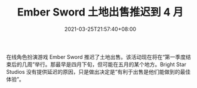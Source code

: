 ﻿---
title: "Ember Sword 土地出售推迟到 4 月"
date: 2021-03-25T21:57:40+08:00
lastmod: 2021-03-25T16:45:40+08:00
draft: false
authors: ["Washington"]
description: "在线角色扮演游戏 Ember Sword 推迟了土地出售。该活动现在将在“第一季度结束后的几周”举行。那最早是四月下旬，但可能在五月的某个地方。Bright Star Studios 没有提供延迟的原因，只是做出决定是“有利于出售是他们能做到的最佳体验”。"
featuredImage: "ember-sword-land-sale-delayed-to-april.png"
tags: ["Crypto Art","加密艺术","Play to Earn"]
categories: ["news"]
news: ["加密艺术"]
weight: 
lightgallery: true
pinned: false
recommend: false
recommend1: false
---

在线角色扮演游戏 Ember Sword 推迟了土地出售。该活动现在将在“第一季度结束后的几周”举行。那最早是四月下旬，但可能在五月的某个地方。Bright Star Studios 没有提供延迟的原因，只是做出决定是“有利于出售是他们能做到的最佳体验”。

<!--more-->

